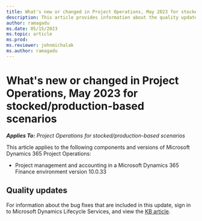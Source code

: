 ```yaml
---
title: What's new or changed in Project Operations, May 2023 for stocked/production-based scenarios
description: This article provides information about the quality updates that are available in the May 2023 release of Microsoft Dynamics 365 Project Operations for stocked/production-based scenarios.
author: ramagadu
ms.date: 05/15/2023
ms.topic: article
ms.prod:
ms.reviewer: johnmichalak
ms.author: ramagadu
---
```


# What's new or changed in Project Operations, May 2023 for stocked/production-based scenarios

_**Applies To:** Project Operations for stocked/production-based scenarios_

This article applies to the following components and versions of Microsoft Dynamics 365 Project Operations:

- Project management and accounting in a Microsoft Dynamics 365 Finance environment version 10.0.33

## Quality updates

For information about the bug fixes that are included in this update, sign in to Microsoft Dynamics Lifecycle Services, and view the [KB article](https://fix.lcs.dynamics.com/Issue/Details?bugId=795940).
